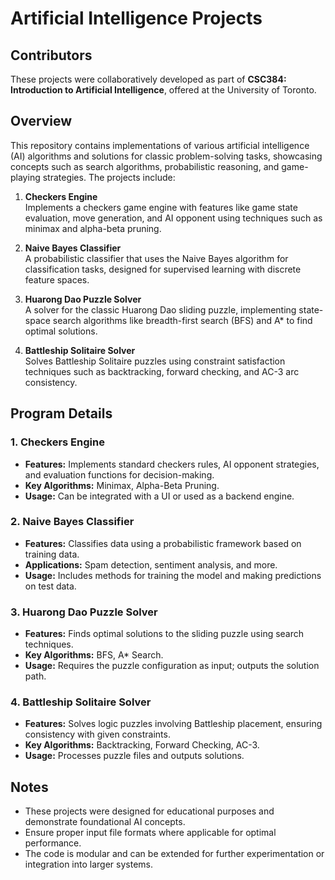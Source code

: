 # Artificial Intelligence Projects

## Contributors
These projects were collaboratively developed as part of **CSC384: Introduction to Artificial Intelligence**, offered at the University of Toronto.

## Overview
This repository contains implementations of various artificial intelligence (AI) algorithms and solutions for classic problem-solving tasks, showcasing concepts such as search algorithms, probabilistic reasoning, and game-playing strategies. The projects include:

1. **Checkers Engine**  
   Implements a checkers game engine with features like game state evaluation, move generation, and AI opponent using techniques such as minimax and alpha-beta pruning.

2. **Naive Bayes Classifier**  
   A probabilistic classifier that uses the Naive Bayes algorithm for classification tasks, designed for supervised learning with discrete feature spaces.

3. **Huarong Dao Puzzle Solver**  
   A solver for the classic Huarong Dao sliding puzzle, implementing state-space search algorithms like breadth-first search (BFS) and A* to find optimal solutions.

4. **Battleship Solitaire Solver**  
   Solves Battleship Solitaire puzzles using constraint satisfaction techniques such as backtracking, forward checking, and AC-3 arc consistency.

## Program Details

### 1. Checkers Engine
- **Features:** Implements standard checkers rules, AI opponent strategies, and evaluation functions for decision-making.
- **Key Algorithms:** Minimax, Alpha-Beta Pruning.
- **Usage:** Can be integrated with a UI or used as a backend engine.

### 2. Naive Bayes Classifier
- **Features:** Classifies data using a probabilistic framework based on training data.
- **Applications:** Spam detection, sentiment analysis, and more.
- **Usage:** Includes methods for training the model and making predictions on test data.

### 3. Huarong Dao Puzzle Solver
- **Features:** Finds optimal solutions to the sliding puzzle using search techniques.
- **Key Algorithms:** BFS, A* Search.
- **Usage:** Requires the puzzle configuration as input; outputs the solution path.

### 4. Battleship Solitaire Solver
- **Features:** Solves logic puzzles involving Battleship placement, ensuring consistency with given constraints.
- **Key Algorithms:** Backtracking, Forward Checking, AC-3.
- **Usage:** Processes puzzle files and outputs solutions.

## Notes
- These projects were designed for educational purposes and demonstrate foundational AI concepts.
- Ensure proper input file formats where applicable for optimal performance.
- The code is modular and can be extended for further experimentation or integration into larger systems.
